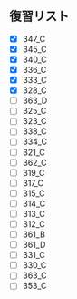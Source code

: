 ## 復習リスト

- [x] 347_C
- [x] 345_C
- [x] 340_C
- [x] 336_C
- [x] 333_C
- [x] 328_C
- [ ] 363_D
- [ ] 325_C
- [ ] 323_C
- [ ] 338_C
- [ ] 334_C
- [ ] 321_C
- [ ] 362_C
- [ ] 319_C
- [ ] 317_C
- [ ] 315_C
- [ ] 314_C
- [ ] 313_C
- [ ] 312_C
- [ ] 361_B
- [ ] 361_D
- [ ] 331_C
- [ ] 330_C
- [ ] 363_C
- [ ] 353_C

